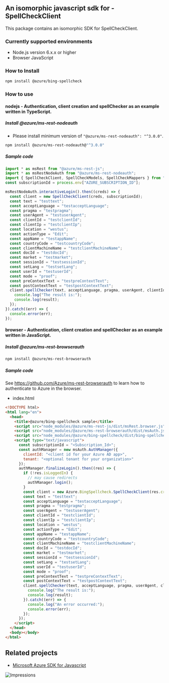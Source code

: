 ## An isomorphic javascript sdk for - SpellCheckClient

This package contains an isomorphic SDK for SpellCheckClient.

### Currently supported environments

- Node.js version 6.x.x or higher
- Browser JavaScript

### How to Install

```bash
npm install @azure/bing-spellcheck
```

### How to use

#### nodejs - Authentication, client creation and spellChecker  as an example written in TypeScript.

##### Install @azure/ms-rest-nodeauth

- Please install minimum version of `"@azure/ms-rest-nodeauth": "^3.0.0"`.
```bash
npm install @azure/ms-rest-nodeauth@"^3.0.0"
```

##### Sample code

```typescript
import * as msRest from "@azure/ms-rest-js";
import * as msRestNodeAuth from "@azure/ms-rest-nodeauth";
import { SpellCheckClient, SpellCheckModels, SpellCheckMappers } from "@azure/bing-spellcheck";
const subscriptionId = process.env["AZURE_SUBSCRIPTION_ID"];

msRestNodeAuth.interactiveLogin().then((creds) => {
  const client = new SpellCheckClient(creds, subscriptionId);
  const text = "testtext";
  const acceptLanguage = "testacceptLanguage";
  const pragma = "testpragma";
  const userAgent = "testuserAgent";
  const clientId = "testclientId";
  const clientIp = "testclientIp";
  const location = "westus";
  const actionType = "Edit";
  const appName = "testappName";
  const countryCode = "testcountryCode";
  const clientMachineName = "testclientMachineName";
  const docId = "testdocId";
  const market = "testmarket";
  const sessionId = "testsessionId";
  const setLang = "testsetLang";
  const userId = "testuserId";
  const mode = "proof";
  const preContextText = "testpreContextText";
  const postContextText = "testpostContextText";
  client.spellChecker(text, acceptLanguage, pragma, userAgent, clientId, clientIp, location, actionType, appName, countryCode, clientMachineName, docId, market, sessionId, setLang, userId, mode, preContextText, postContextText).then((result) => {
    console.log("The result is:");
    console.log(result);
  });
}).catch((err) => {
  console.error(err);
});
```

#### browser - Authentication, client creation and spellChecker  as an example written in JavaScript.

##### Install @azure/ms-rest-browserauth

```bash
npm install @azure/ms-rest-browserauth
```

##### Sample code

See https://github.com/Azure/ms-rest-browserauth to learn how to authenticate to Azure in the browser.

- index.html
```html
<!DOCTYPE html>
<html lang="en">
  <head>
    <title>@azure/bing-spellcheck sample</title>
    <script src="node_modules/@azure/ms-rest-js/dist/msRest.browser.js"></script>
    <script src="node_modules/@azure/ms-rest-browserauth/dist/msAuth.js"></script>
    <script src="node_modules/@azure/bing-spellcheck/dist/bing-spellcheck.js"></script>
    <script type="text/javascript">
      const subscriptionId = "<Subscription_Id>";
      const authManager = new msAuth.AuthManager({
        clientId: "<client id for your Azure AD app>",
        tenant: "<optional tenant for your organization>"
      });
      authManager.finalizeLogin().then((res) => {
        if (!res.isLoggedIn) {
          // may cause redirects
          authManager.login();
        }
        const client = new Azure.BingSpellcheck.SpellCheckClient(res.creds, subscriptionId);
        const text = "testtext";
        const acceptLanguage = "testacceptLanguage";
        const pragma = "testpragma";
        const userAgent = "testuserAgent";
        const clientId = "testclientId";
        const clientIp = "testclientIp";
        const location = "westus";
        const actionType = "Edit";
        const appName = "testappName";
        const countryCode = "testcountryCode";
        const clientMachineName = "testclientMachineName";
        const docId = "testdocId";
        const market = "testmarket";
        const sessionId = "testsessionId";
        const setLang = "testsetLang";
        const userId = "testuserId";
        const mode = "proof";
        const preContextText = "testpreContextText";
        const postContextText = "testpostContextText";
        client.spellChecker(text, acceptLanguage, pragma, userAgent, clientId, clientIp, location, actionType, appName, countryCode, clientMachineName, docId, market, sessionId, setLang, userId, mode, preContextText, postContextText).then((result) => {
          console.log("The result is:");
          console.log(result);
        }).catch((err) => {
          console.log("An error occurred:");
          console.error(err);
        });
      });
    </script>
  </head>
  <body></body>
</html>
```

## Related projects

- [Microsoft Azure SDK for Javascript](https://github.com/Azure/azure-sdk-for-js)

![Impressions](https://azure-sdk-impressions.azurewebsites.net/api/impressions/azure-sdk-for-js/sdk/bing/bing-spellcheck/README.png)
